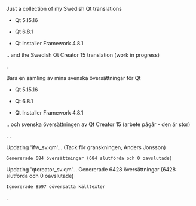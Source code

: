 Just a collection of my Swedish Qt translations


- Qt 5.15.16

- Qt 6.8.1

- Qt Installer Framework 4.8.1


.. and the Swedish Qt Creator 15 translation (work in progress)


.


Bara en samling av mina svenska översättningar för Qt

- Qt 5.15.16

- Qt 6.8.1

- Qt Installer Framework 4.8.1


.. och svenska översättningen av Qt Creator 15 (arbete pågår - den är stor)

.
.

Updating 'ifw_sv.qm'... (Tack för granskningen, Anders Jonsson)

    Genererade 684 översättningar (684 slutförda och 0 oavslutade)



Updating 'qtcreator_sv.qm'...
    Genererade 6428 översättningar (6428 slutförda och 0 oavslutade)
    
    Ignorerade 8597 oöversatta källtexter

.

